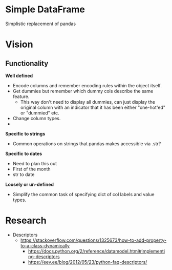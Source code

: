 # Simple DataFrame

Simplistic replacement of pandas

# Vision

## Functionality

**Well defined**
* Encode columns and remember encoding rules within the object itself.
* Get dummies but remember which dummy cols describe the same feature.
  * This way don't need to display all dummies, can just display the original column with an indicator that it has been either "one-hot'ed" or "dummied" etc.
* Change column types.
* 
 
**Specific to strings**
* Common operations on strings that pandas makes accessible via .str?

**Specific to dates**
* Need to plan this out
* First of the month
* str to date

**Loosely or un-defined**
* Simplify the common task of specifying dict of col labels and value types.

# Research

* Descriptors
  * https://stackoverflow.com/questions/1325673/how-to-add-property-to-a-class-dynamically
    * https://docs.python.org/2/reference/datamodel.html#implementing-descriptors
    * https://eev.ee/blog/2012/05/23/python-faq-descriptors/